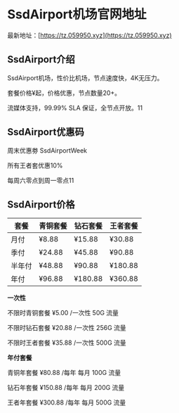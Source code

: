 # SsdAirport机场官网地址

最新地址：[https://tz.059950.xyz](https://tz.059950.xyz)

## SsdAirport介绍

SsdAirport机场，性价比机场，节点速度快，4K无压力。

套餐价格¥起，价格优惠，节点数量20+。

流媒体支持，99.99% SLA 保证，全节点开放。11

## SsdAirport优惠码

周末优惠劵 SsdAirportWeek 

所有王者套优惠10%

每周六零点到周一零点11

## SsdAirport价格

|套餐|青铜套餐|钻石套餐|王者套餐|
|----|----|----|----|
|月付|¥8.88|¥15.88|¥30.88|
|季付|¥24.88|¥45.88|¥90.88|
|半年付|¥48.88|¥90.88|¥180.88|
|年付|¥96.88|¥180.88|¥360.88|

**一次性**

不限时青铜套餐 ¥5.00 /一次性 50G 流量

不限时钻石套餐 ¥20.88 /一次性 256G 流量

不限时王者套餐 ¥35.88 /一次性 500G 流量

**年付套餐**

青铜年套餐 ¥80.88 /每年 每月 100G 流量

钻石年套餐 ¥150.88 /每年 每月 200G 流量

王者年套餐 ¥300.88 /每年 每月 500G 流量

